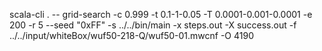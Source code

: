 scala-cli . -- grid-search -c 0.999 -t 0.1-1-0.05  -T 0.0001-0.001-0.0001 -e 200 -r 5 --seed "0xFF" -s ../../bin/main -x steps.out -X success.out -f ../../input/whiteBox/wuf50-218-Q/wuf50-01.mwcnf -O 4190

